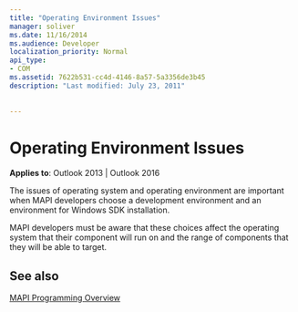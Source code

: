 ```yaml
---
title: "Operating Environment Issues"
manager: soliver
ms.date: 11/16/2014
ms.audience: Developer
localization_priority: Normal
api_type:
- COM
ms.assetid: 7622b531-cc4d-4146-8a57-5a3356de3b45
description: "Last modified: July 23, 2011"
 
 
---
```


# Operating Environment Issues

  
  
**Applies to**: Outlook 2013 | Outlook 2016 
  
The issues of operating system and operating environment are important when MAPI developers choose a development environment and an environment for Windows SDK installation.
  
MAPI developers must be aware that these choices affect the operating system that their component will run on and the range of components that they will be able to target.
  
## See also



[MAPI Programming Overview](mapi-programming-overview.md)

